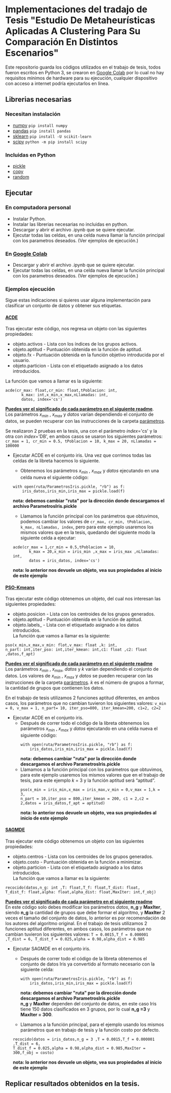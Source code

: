 # Implementaciones del tradajo de Tesis "Estudio De Metaheurísticas Aplicadas A Clustering Para Su Comparación En Distintos Escenarios"
Este repositorio guarda los códigos utilizados en el trabajo de tesis, todos fueron escritos en Python 3, se crearon en [Google Colab](https://colab.research.google.com) por lo cual no hay requisitos mínimos de hardware para su ejecución, cualquier dispositivo con acceso a internet podría ejecutarlos en línea.

## Librerias necesarias
### Necesitan instalación
- [numpy](https://numpy.org/)    `pip install numpy` 
- [pandas](https://pandas.pydata.org/docs/) `pip install pandas`
- [sklearn](https://scikit-learn.org/stable/) `pip install -U scikit-learn`
- [scipy](https://scipy.org/) `python -m pip install scipy`
### Incluidas en Python
- [pickle](https://docs.python.org/3/library/pickle.html) 
- [copy](https://docs.python.org/es/3/library/copy.html) 
- [random](https://docs.python.org/es/3/library/random.html) 
## Ejecutar
### En computadora personal
* Instalar Python.
* Instalar las librerias necesarias no incluidas en python.
* Descargar y abrir el archivo .ipynb que se quiere ejecutar.
* Ejecutar todas las celdas, en una celda nueva llamar la función principal con los parametros deseados. (Ver ejemplos de ejecución.)
### En [Google Colab](https://colab.research.google.com)
* Descargar y abrir el archivo .ipynb que se quiere ejecutar.
* Ejecutar todas las celdas, en una celda nueva llamar la función principal con los parametros deseados. (Ver ejemplos de ejecución.)
### Ejemplos ejecución
Sigue estas indicaciones si quieres usar alguna implementación para clasificar un conjunto de datos y obtener sus etiquetas.


#### [ACDE](/ACDE_EvolucionDiferencial.ipynb)
  Tras ejecutar este código, nos regresa un objeto con las siguientes propiedades:
  * objeto.activos - Lista con los índices de los grupos activos.
  * objeto.aptitud - Puntuación obtenida en la función de aptitud.
  * objeto.fx - Puntuación obtenida en la función objetivo introducida por el usuario.
  * objeto.particion - Lista con el etiquetado asignado a los datos introducidos.
  
La función que vamos a llamar es la siguiente:
  ```
  acde(cr_max: float,cr_min: float,tPoblacion: int,
         k_max: int,x_min,x_max,nLlamadas: int,
         datos, index='cs')
  ```
  [**Puedes ver el significado de cada parámetro en el siguiente readme**](GuiasAlgoritmos/ACDE.md).  
  Los parámetros $x_{min}$ , $x_{max}$ y $datos$ varían dependiendo el conjunto de datos, se pueden recuperar con las instrucciones de la carpeta [parámetros](ParametrosDatos/).
  
  Se realizaron 2 pruebas en la tesis, una con el parámetro $index =$'cs' y la otra con $index =$'DB', en ambos casos se usaron los siguientes parámetros:
   `
  cr_max = 1,
  cr_min = 0.5,
  tPoblacion = 10,
  k_max = 20,
  nLlamadas = 100000
  `
  - Ejecutar ACDE en el conjunto iris.
      Una vez que corrimos todas las celdas de la libreta hacemos lo siguiente.
      - Obtenemos los parámetros $x_{min}$ , $x_{max}$ y $datos$ ejecutando en una celda nueva el siguiente código:
      ```
      with open(ruta/ParametrosIris.pickle, "rb") as f:
          iris_datos,iris_min,iris_max = pickle.load(f)
      ```
      **nota: debemos cambiar "ruta" por la dirección donde descargamos el archivo ParametrosIris.pickle**
      - Llamamos la función principal con los parámetros que obtuvimos, podemos cambiar los valores de
        `
        cr_max, cr_min, tPoblacion, k_max, nLlamadas, index
        `, pero para este ejemplo usaremos los mismos valores que en la tesis, quedando del siguiente modo la siguiente celda a ejecutar:
  
      ```
      acde(cr_max = 1,cr_min = 0.5,tPoblacion = 10,
             k_max = 20,x_min = iris_min ,x_max = iris_max ,nLlamadas: int,
             datos = iris_datos, index='cs')
      ```
       **nota: lo anterior nos devuele un objeto, vea sus propiedades al inicio de este ejemplo**

  #### [PSO-Kmeans](/PSO-kmeans.ipynb)
  Tras ejecutar este código obtenemos un objeto, del cual nos interesan las siguientes propiedades:
  * objeto.posicion - Lista con los centroides de los grupos generados.
  * objeto.aptitud - Puntuación obtenida en la función de aptitud.
  * objeto.labels_ - Lista con el etiquetado asignado a los datos introducidos.  
  La función que vamos a llamar es la siguiente:
  ```
  pso(x_min,x_max,v_min: flot,v_max: float ,k: int,
  n_part: int,iter_pso: int,iter_kmean: int,c1: float ,c2: float ,datos,f_apt)

  ```
  [**Puedes ver el significado de cada parámetro en el siguiente readme**](GuiasAlgoritmos/PSO-kmeans.md)  
  Los parámetros $x_{min}$ , $x_{max}$, $datos$ y $k$ varían dependiendo el conjunto de datos. Los valores de $x_{min}$ , $x_{max}$ y $datos$ se pueden recuperar con las instrucciones de la carpeta [parámetros](/ParametrosDatos). $k$ es el número de grupos a formar, la cantidad de grupos que contienen los datos.  
  
  En el trabajo de tesis utilizamos 2 funciones aptitud diferentes, en ambos casos, los parámetros que no cambian tuvieron los siguientes valores:
  `
  v_min = 0,
  v_max = 1,
  n_part= 10,
  iter_pso=800,
  iter_kmean=200,
  c1=2,
  c2=2
  `
  - Ejecutar ACDE en el conjunto iris.
    - Después de correr todo el código de la libreta obtenemos los parámetros $x_{min}$ , $x_{max}$ y $datos$ ejecutando en una celda nueva el siguiente código:
      ```
      with open(ruta/ParametrosIris.pickle, "rb") as f:
          iris_datos,iris_min,iris_max = pickle.load(f)
      ```
      **nota: debemos cambiar "ruta" por la dirección donde descargamos el archivo ParametrosIris.pickle**
    - Llamamos a la función principal con los parámetros que obtuvimos, para este ejemplo usaremos los mismos valores que en el trabajo de tesis, para este ejemplo $k$ = 3 y la función aptitud será “aptitud”.
        ```
        pso(x_min = iris_min,x_max = iris_max,v_min = 0,v_max = 1,k = 3,
        n_part = 10,iter_pso = 800,iter_kmean = 200, c1 = 2,c2 = 2,datos = iris_datos,f_apt = aptitud)
      
        ```
        **nota: lo anterior nos devuele un objeto, vea sus propiedades al inicio de este ejemplo**
      
  #### [SAGMDE](/SAGMDErecocido.ipynb)
  Tras ejecutar este código obtenemos un objeto con las siguientes propiedades:
  * objeto.centros - Lista con los centroides de los grupos generados.
  * objeto.costo - Puntuación obtenida en la función a minimizar.
  * objeto.particion - Lista con el etiquetado asignado a los datos introducidos.  
  La función que vamos a llamar es la siguiente:
```
recocido(datos,n_g: int ,T: float,T_f: float,T_dist: float,
T_dist_f: float,alpha: float,alpha_dist: float,MaxIter: int,f_obj)
```
[**Puedes ver el significado de cada parámetro en el siguiente readme**](GuiasAlgoritmos/SAGME.md)  
En este código solo debes modificar los parámetros $datos$, **n_g** y **MaxIter**, siendo **n_g** la cantidad de grupos que debe formar el algoritmo, y **MaxIter** 2 veces el tamaño del conjunto de datos, lo anterior es por recomendación de los autores del algoritmo original.
En el trabajo de tesis utilizamos 2 funciones aptitud diferentes, en ambos casos, los parámetros que no cambian tuvieron los siguientes valores:
`
T = 0.0015,T_f = 0.000001 ,T_dist = 6,
T_dist_f = 0.025,alpha = 0.98,alpha_dist = 0.985
`
- Ejecutar SAGMDE en el conjunto iris.
  -  Después de correr todo el código de la libreta obtenemos el conjunto de datos Iris ya convertido al formato necesario con la siguiente celda:
      ```
      with open(ruta/ParametrosIris.pickle, "rb") as f:
          iris_datos,iris_min,iris_max = pickle.load(f)
      ```
    
      **nota: debemos cambiar "ruta" por la dirección donde descargamos el archivo ParametrosIris.pickle**  
      **n_g** y **MaxIter** dependen del conjunto de datos, en este caso Iris tiene 150 datos clasificados en 3 grupos, por lo cual **n_g =3** y **MaxIter = 300**.
  -   Llamamos a la función principal, para el ejemplo usando los mismos parámetros que en trabajo de tesis y la función costo por defecto.
    ```
    recocido(datos = iris_datos,n_g = 3 ,T = 0.0015,T_f = 0.000001 ,T_dist = 6,
    T_dist_f = 0.025,alpha = 0.98,alpha_dist = 0.985,MaxIter = 300,f_obj = costo)
    ```
    **nota: lo anterior nos devuele un objeto, vea sus propiedades al inicio de este ejemplo**

## Replicar resultados obtenidos en la tesis.



















